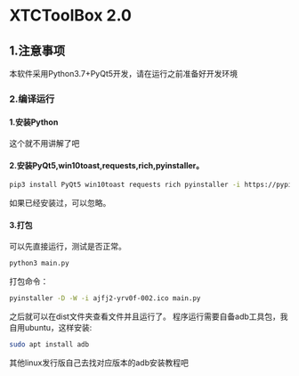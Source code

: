 # XTCToolBox 2.0

## 1.注意事项

本软件采用Python3.7+PyQt5开发，请在运行之前准备好开发环境

### 2.编译运行
#### 1.安装Python
这个就不用讲解了吧
#### 2.安装PyQt5,win10toast,requests,rich,pyinstaller。

```bash
pip3 install PyQt5 win10toast requests rich pyinstaller -i https://pypi.tuna.tsinghua.edu.cn/simple
```
如果已经安装过，可以忽略。
#### 3.打包
可以先直接运行，测试是否正常。

```bash
python3 main.py
```
打包命令：

```bash
pyinstaller -D -W -i ajfj2-yrv0f-002.ico main.py
```
之后就可以在dist文件夹查看文件并且运行了。
程序运行需要自备adb工具包，我自用ubuntu，这样安装:

```bash
sudo apt install adb
```
其他linux发行版自己去找对应版本的adb安装教程吧


